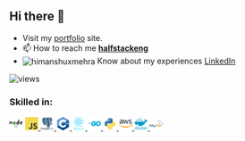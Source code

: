 ## Hi there 👋

<!--
**himanshuxmehra/himanshuxmehra** is a ✨ _special_ ✨ repository because its `README.md` (this file) appears on your GitHub profile.

Here are some ideas to get you started:

- 🔭 I’m currently working on ...
- 🌱 I’m currently learning ...
- 👯 I’m looking to collaborate on ...
- 🤔 I’m looking for help with ...
- 💬 Ask me about ...
- 📫 How to reach me: ...
- 😄 Pronouns: ...
- ⚡ Fun fact: ... 
-->
<!--<h3 align="center">Hi <img src="https://raw.githubusercontent.com/MartinHeinz/MartinHeinz/master/wave.gif" width="30px"></h3>
<h3 align="center">Status: Exploring Something 🚀</h3>-->

- Visit my [portfolio](https://home.halfstackengineer.xyz/) site.
- 📫 How to reach me **[halfstackeng](https://x.com/halfstackeng)**
- <img align="center" src="https://cdn2.iconfinder.com/data/icons/colorful-guache-social-media-logos-1/159/social-media_linkedin-64.png" alt="himanshuxmehra" height="16" width="16" /> Know about my experiences [LinkedIn](https://linkedin.com/in/himanshuxmehra)
<p align="left"> <img src="https://komarev.com/ghpvc/?username=himanshuxmehra&label=Profile%20views&color=0e75b6&style=for-the-badge" alt="views" /> </p>


<h3 align="left">Skilled in:</h3>
<p align="left"> 
   <img src="https://raw.githubusercontent.com/devicons/devicon/master/icons/nodejs/nodejs-original-wordmark.svg" alt="nodejs" width="24" height="24"/>
    <a href="https://developer.mozilla.org/en-US/docs/Web/JavaScript" target="_blank"> <img src="https://raw.githubusercontent.com/devicons/devicon/master/icons/javascript/javascript-original.svg" alt="javascript" width="24" height="24"/> 
  <img src="https://raw.githubusercontent.com/devicons/devicon/master/icons/postgresql/postgresql-original-wordmark.svg" alt="postgresql" width="24" height="24"/>
   <img src="https://raw.githubusercontent.com/devicons/devicon/master/icons/cplusplus/cplusplus-original.svg" alt="cpp" width="24" height="24"/>
 <img src="https://raw.githubusercontent.com/devicons/devicon/master/icons/react/react-original-wordmark.svg" alt="react" width="24" height="24"/> 
 <img src="https://raw.githubusercontent.com/devicons/devicon/master/icons/go/go-original-wordmark.svg" alt="go" width="24" height="24"/> 
 <img src="https://raw.githubusercontent.com/devicons/devicon/master/icons/python/python-original.svg" alt="python" width="24" height="24"/>
  <img src="https://raw.githubusercontent.com/devicons/devicon/master/icons/amazonwebservices/amazonwebservices-original-wordmark.svg" alt="aws" width="24" height="24"/> 
 <img src="https://raw.githubusercontent.com/devicons/devicon/master/icons/docker/docker-plain-wordmark.svg" alt="docker" width="24" height="24"/> 
  <img src="https://raw.githubusercontent.com/devicons/devicon/master/icons/mysql/mysql-original-wordmark.svg" alt="mysql" width="24" height="24"/>
  
<!--<p>&nbsp;<img align="center" src="https://github-readme-stats.vercel.app/api?username=himanshuxmehra&show_icons=true&locale=en" alt="himanshuxmehra" /></p>-->
